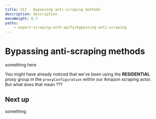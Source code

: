 ```yaml
---
title: VII - Bypassing anti-scraping methods
description: description
menuWeight: 6.7
paths:
    - expert-scraping-with-apify/bypassing-anti-scraping
---
```


# [](#bypassing-anti-scraping-methods) Bypassing anti-scraping methods

something here

You might have already noticed that we've been using the **RESIDENTIAL** proxy group in the `proxyConfiguration` within our Amazon scraping actor. But what does that mean ???

## [](#next) Next up

something
